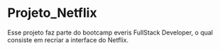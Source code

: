# Projeto_Netflix
Esse projeto faz parte do bootcamp everis FullStack Developer, o qual consiste em recriar a interface do Netflix.
